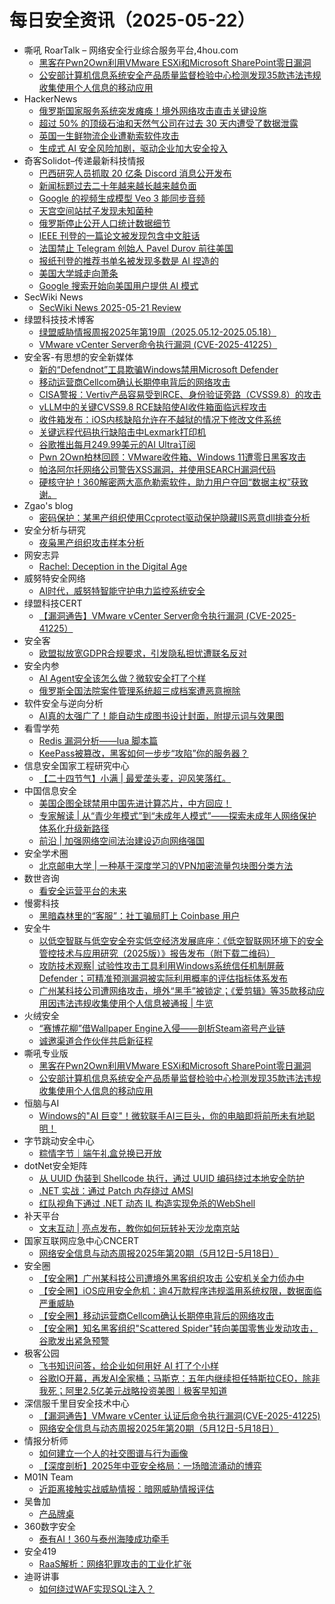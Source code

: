 # 每日安全资讯（2025-05-22）

- 嘶吼 RoarTalk – 网络安全行业综合服务平台,4hou.com
  - [黑客在Pwn2Own利用VMware ESXi和Microsoft SharePoint零日漏洞](https://www.4hou.com/posts/EypY)
  - [公安部计算机信息系统安全产品质量监督检验中心检测发现35款违法违规收集使用个人信息的移动应用](https://www.4hou.com/posts/VWVv)
- HackerNews
  - [俄罗斯国家服务系统突发瘫痪！境外网络攻击直击关键设施](https://hackernews.cc/archives/58855)
  - [超过 50% 的顶级石油和天然气公司在过去 30 天内遭受了数据泄露](https://hackernews.cc/archives/58852)
  - [英国一生鲜物流企业遭勒索软件攻击](https://hackernews.cc/archives/58849)
  - [生成式 AI 安全风险加剧，驱动企业加大安全投入](https://hackernews.cc/archives/58846)
- 奇客Solidot–传递最新科技情报
  - [巴西研究人员抓取 20 亿条 Discord 消息公开发布](https://www.solidot.org/story?sid=81358)
  - [新闻标题过去二十年越来越长越来越负面](https://www.solidot.org/story?sid=81357)
  - [Google 的视频生成模型 Veo 3 能同步音频](https://www.solidot.org/story?sid=81356)
  - [天宫空间站拭子发现未知菌种](https://www.solidot.org/story?sid=81355)
  - [俄罗斯停止公开人口统计数据细节](https://www.solidot.org/story?sid=81353)
  - [IEEE 刊登的一篇论文被发现包含中文脏话](https://www.solidot.org/story?sid=81352)
  - [法国禁止 Telegram 创始人 Pavel Durov 前往美国](https://www.solidot.org/story?sid=81350)
  - [报纸刊登的推荐书单名被发现多数是 AI 捏造的](https://www.solidot.org/story?sid=81349)
  - [美国大学城走向萧条](https://www.solidot.org/story?sid=81348)
  - [Google 搜索开始向美国用户提供 AI 模式](https://www.solidot.org/story?sid=81347)
- SecWiki News
  - [SecWiki News 2025-05-21 Review](http://www.sec-wiki.com/?2025-05-21)
- 绿盟科技技术博客
  - [绿盟威胁情报周报2025年第19周（2025.05.12-2025.05.18）](https://blog.nsfocus.net/2025-05-12-2025-05-18/)
  - [VMware vCenter Server命令执行漏洞 (CVE-2025-41225）](https://blog.nsfocus.net/vmware-vcenter-serve/)
- 安全客-有思想的安全新媒体
  - [新的“Defendnot”工具欺骗Windows禁用Microsoft Defender](https://www.anquanke.com/post/id/307626)
  - [移动运营商Cellcom确认长期停电背后的网络攻击](https://www.anquanke.com/post/id/307622)
  - [CISA警报：Vertiv产品容易受到RCE、身份验证旁路（CVSS9.8）的攻击](https://www.anquanke.com/post/id/307618)
  - [vLLM中的关键CVSS9.8 RCE缺陷使AI收件箱面临远程攻击](https://www.anquanke.com/post/id/307614)
  - [收件箱发布：iOS内核缺陷允许在不越狱的情况下修改文件系统](https://www.anquanke.com/post/id/307609)
  - [关键远程代码执行缺陷击中Lexmark打印机](https://www.anquanke.com/post/id/307605)
  - [谷歌推出每月249.99美元的AI Ultra订阅](https://www.anquanke.com/post/id/307602)
  - [Pwn 2Own柏林回顾：VMware收件箱、Windows 11遭零日黑客攻击](https://www.anquanke.com/post/id/307599)
  - [帕洛阿尔托网络公司警告XSS漏洞，并使用SEARCH漏洞代码](https://www.anquanke.com/post/id/307595)
  - [硬核守护！360解密两大高危勒索软件，助力用户夺回“数据主权”获致谢。](https://www.anquanke.com/post/id/307590)
- Zgao's blog
  - [密码保护：某黑产组织使用Ccprotect驱动保护隐藏IIS恶意dll排查分析](https://zgao.top/%e6%9f%90%e9%bb%91%e4%ba%a7%e7%bb%84%e7%bb%87%e4%bd%bf%e7%94%a8ccprotect%e9%a9%b1%e5%8a%a8%e4%bf%9d%e6%8a%a4%e9%9a%90%e8%97%8fiis%e6%81%b6%e6%84%8fdll%e6%8e%92%e6%9f%a5%e5%88%86%e6%9e%90/)
- 安全分析与研究
  - [夜枭黑产组织攻击样本分析](https://mp.weixin.qq.com/s?__biz=MzA4ODEyODA3MQ==&mid=2247492087&idx=1&sn=128f6c1b03f2a5b70a9ba954f5c8252e)
- 网安志异
  - [Rachel: Deception in the Digital Age](https://mp.weixin.qq.com/s?__biz=MzAxNzYyNzMyNg==&mid=2664232716&idx=1&sn=a9ee43a6124b70f4d1108e1475bac39f)
- 威努特安全网络
  - [AI时代，威努特智能守护电力监控系统安全](https://mp.weixin.qq.com/s?__biz=MzAwNTgyODU3NQ==&mid=2651133120&idx=1&sn=a2d569c89a68d4ab0bcd86dc5d9587a0)
- 绿盟科技CERT
  - [【漏洞通告】VMware vCenter Server命令执行漏洞 (CVE-2025-41225）](https://mp.weixin.qq.com/s?__biz=Mzk0MjE3ODkxNg==&mid=2247489294&idx=1&sn=f072386155370c5ef7445d8624b8be07)
- 安全客
  - [欧盟拟放宽GDPR合规要求，引发隐私担忧遭联名反对](https://mp.weixin.qq.com/s?__biz=MzA5ODA0NDE2MA==&mid=2649788604&idx=1&sn=066bbc04b94c7168b68915950124fe23)
- 安全内参
  - [AI Agent安全该怎么做？微软安全打了个样](https://mp.weixin.qq.com/s?__biz=MzI4NDY2MDMwMw==&mid=2247514392&idx=1&sn=ee0ba8b7623a2f0b4873ab4ecb6a985a)
  - [俄罗斯全国法院案件管理系统超三成档案遭恶意擦除](https://mp.weixin.qq.com/s?__biz=MzI4NDY2MDMwMw==&mid=2247514392&idx=2&sn=376bcf4a1b4ffc1d4af482c9e138e942)
- 软件安全与逆向分析
  - [AI真的太强广了！能自动生成图书设计封面，附提示词与效果图](https://mp.weixin.qq.com/s?__biz=MzU3MTY5MzQxMA==&mid=2247484835&idx=1&sn=5b4af46bede273632c4bc3e5d9dcf0ad)
- 看雪学苑
  - [Redis 漏洞分析——lua 脚本篇](https://mp.weixin.qq.com/s?__biz=MjM5NTc2MDYxMw==&mid=2458594290&idx=1&sn=8c9c75889765c142a9cadf01dc6feaec)
  - [KeePass被篡改，黑客如何一步步“攻陷”你的服务器？](https://mp.weixin.qq.com/s?__biz=MjM5NTc2MDYxMw==&mid=2458594290&idx=3&sn=fdd3313af8fc206f3276b128e2ba65ee)
- 信息安全国家工程研究中心
  - [【二十四节气】小满 | 最爱垄头麦，迎风笑落红。](https://mp.weixin.qq.com/s?__biz=MzU5OTQ0NzY3Ng==&mid=2247499774&idx=1&sn=2aaab9216f232c5a1a01daaac416d73e)
- 中国信息安全
  - [美国企图全球禁用中国先进计算芯片，中方回应！](https://mp.weixin.qq.com/s?__biz=MzA5MzE5MDAzOA==&mid=2664242781&idx=1&sn=806083dc92f79076bc79141f7ecf704f)
  - [专家解读 | 从“青少年模式”到“未成年人模式”——探索未成年人网络保护体系化升级新路径](https://mp.weixin.qq.com/s?__biz=MzA5MzE5MDAzOA==&mid=2664242781&idx=2&sn=f37a902ca311d8cb285e30fdc3440b1a)
  - [前沿 | 加强网络空间法治建设迈向网络强国](https://mp.weixin.qq.com/s?__biz=MzA5MzE5MDAzOA==&mid=2664242781&idx=3&sn=3e20f87ee1722b4f2ee07e304c6f4cd8)
- 安全学术圈
  - [北京邮电大学 | 一种基于深度学习的VPN加密流量包块图分类方法](https://mp.weixin.qq.com/s?__biz=MzU5MTM5MTQ2MA==&mid=2247492212&idx=1&sn=fff198e3f0ff6bdf8542c93729c08183)
- 数世咨询
  - [看安全运营平台的未来](https://mp.weixin.qq.com/s?__biz=MzkxNzA3MTgyNg==&mid=2247538837&idx=1&sn=b8a0bb014961384cdb594465944b187e)
- 慢雾科技
  - [黑暗森林里的“客服”：社工骗局盯上 Coinbase 用户](https://mp.weixin.qq.com/s?__biz=MzU4ODQ3NTM2OA==&mid=2247502236&idx=1&sn=6c67aa13fc6996558935a54a24b7f693)
- 安全牛
  - [以低空智联与低空安全夯实低空经济发展底座：《低空智联网环境下的安全管控技术与应用研究（2025版）》报告发布（附下载二维码）](https://mp.weixin.qq.com/s?__biz=MjM5Njc3NjM4MA==&mid=2651136952&idx=1&sn=ff0d0eef62b572b69c6b2234a5b38796)
  - [攻防技术观察| 试验性攻击工具利用Windows系统信任机制屏蔽Defender；可精准预测漏洞被实际利用概率的评估指标体系发布](https://mp.weixin.qq.com/s?__biz=MjM5Njc3NjM4MA==&mid=2651136952&idx=2&sn=69e69672adb30bdae6830130589359c4)
  - [广州某科技公司遭网络攻击，境外“黑手”被锁定；《爱剪辑》等35款移动应用因违法违规收集使用个人信息被通报 | 牛览](https://mp.weixin.qq.com/s?__biz=MjM5Njc3NjM4MA==&mid=2651136952&idx=3&sn=7565e37c2b9a84ade48d00a3fe524585)
- 火绒安全
  - [“赛博花柳”借Wallpaper Engine入侵——剖析Steam盗号产业链](https://mp.weixin.qq.com/s?__biz=MzI3NjYzMDM1Mg==&mid=2247525134&idx=1&sn=7e3a46c6f559dbc068286c0ceb7ec5e5)
  - [诚邀渠道合作伙伴共启新征程](https://mp.weixin.qq.com/s?__biz=MzI3NjYzMDM1Mg==&mid=2247525134&idx=2&sn=d04b7fcb80175eb19f739af0e72d33f0)
- 嘶吼专业版
  - [黑客在Pwn2Own利用VMware ESXi和Microsoft SharePoint零日漏洞](https://mp.weixin.qq.com/s?__biz=MzI0MDY1MDU4MQ==&mid=2247582436&idx=1&sn=12b06818505f402adb0a43d0f8fed169)
  - [公安部计算机信息系统安全产品质量监督检验中心检测发现35款违法违规收集使用个人信息的移动应用](https://mp.weixin.qq.com/s?__biz=MzI0MDY1MDU4MQ==&mid=2247582436&idx=2&sn=8b7310601c82c3c21c5c5cc3748ba4dd)
- 恒脑与AI
  - [Windows的"AI 巨变"！微软联手AI三巨头，你的电脑即将前所未有地聪明！](https://mp.weixin.qq.com/s?__biz=MzI1MDU5NjYwNg==&mid=2247497094&idx=1&sn=247afd3642a7de6a7b38f23c6c6c396e)
- 字节跳动安全中心
  - [粽情字节｜端午礼盒兑换已开放](https://mp.weixin.qq.com/s?__biz=MzUzMzcyMDYzMw==&mid=2247494805&idx=1&sn=2980531c97be4cf8db1073db45abbae1)
- dotNet安全矩阵
  - [从 UUID 伪装到 Shellcode 执行，通过 UUID 编码绕过本地安全防护](https://mp.weixin.qq.com/s?__biz=MzUyOTc3NTQ5MA==&mid=2247499709&idx=1&sn=2d339da39c552a698b4ed570d58d611a)
  - [.NET 实战：通过 Patch 内存绕过 AMSI](https://mp.weixin.qq.com/s?__biz=MzUyOTc3NTQ5MA==&mid=2247499709&idx=2&sn=acc064d42fd3a2d75fb18992cd833e49)
  - [红队视角下通过 .NET 动态 IL 构造实现免杀的WebShell](https://mp.weixin.qq.com/s?__biz=MzUyOTc3NTQ5MA==&mid=2247499709&idx=3&sn=b63362a70cefc7344da062dcdf45726f)
- 补天平台
  - [文末互动 | 亮点发布，教你如何玩转补天沙龙南京站](https://mp.weixin.qq.com/s?__biz=MzI2NzY5MDI3NQ==&mid=2247508534&idx=1&sn=6e3ab04367a8143453f4390fa580d720)
- 国家互联网应急中心CNCERT
  - [网络安全信息与动态周报2025年第20期（5月12日-5月18日）](https://mp.weixin.qq.com/s?__biz=MzIwNDk0MDgxMw==&mid=2247499881&idx=1&sn=95a3557841046ee368b267ebdb773187)
- 安全圈
  - [【安全圈】广州某科技公司遭境外黑客组织攻击 公安机关全力侦办中](https://mp.weixin.qq.com/s?__biz=MzIzMzE4NDU1OQ==&mid=2652069742&idx=1&sn=30870a07a1cdc05afb5e0df15e5454e1)
  - [【安全圈】iOS应用安全危机：逾4万款程序违规滥用系统权限，数据面临严重威胁](https://mp.weixin.qq.com/s?__biz=MzIzMzE4NDU1OQ==&mid=2652069742&idx=2&sn=a520d1ac81275cd174a3c4cfdbe925ef)
  - [【安全圈】移动运营商Cellcom确认长期停电背后的网络攻击](https://mp.weixin.qq.com/s?__biz=MzIzMzE4NDU1OQ==&mid=2652069742&idx=3&sn=01f60696e684efdf335a1391af7cef49)
  - [【安全圈】知名黑客组织"Scattered Spider"转向美国零售业发动攻击，谷歌发出紧急预警](https://mp.weixin.qq.com/s?__biz=MzIzMzE4NDU1OQ==&mid=2652069742&idx=4&sn=e797860d298279f215e9f5de72193412)
- 极客公园
  - [飞书知识问答，给企业如何用好 AI 打了个小样](https://mp.weixin.qq.com/s?__biz=MTMwNDMwODQ0MQ==&mid=2653079638&idx=1&sn=580bb8c953c93c59464896f7b13ab0cd)
  - [谷歌IO开幕，再发AI全家桶；马斯克：五年内继续担任特斯拉CEO，除非我死；阿里2.5亿美元战略投资美图｜极客早知道](https://mp.weixin.qq.com/s?__biz=MTMwNDMwODQ0MQ==&mid=2653079616&idx=1&sn=ef72ef2ec13f7a407a1c7fc18991b4b7)
- 深信服千里目安全技术中心
  - [【漏洞通告】VMware vCenter 认证后命令执行漏洞(CVE-2025-41225)](https://mp.weixin.qq.com/s?__biz=Mzg2NjgzNjA5NQ==&mid=2247524452&idx=1&sn=51c19d60867376f7f41d34025b31b63a)
  - [网络安全信息与动态周报2025年第20期（5月12日-5月18日）](https://mp.weixin.qq.com/s?__biz=Mzg2NjgzNjA5NQ==&mid=2247524452&idx=2&sn=6a52cb7717b2f8fca123fd4c1864a499)
- 情报分析师
  - [如何建立一个人的社交图谱与行为画像](https://mp.weixin.qq.com/s?__biz=MzA3Mjc1MTkwOA==&mid=2650561028&idx=1&sn=bcda75ef57039a4677d4be8f9c5e5f5e)
  - [【深度剖析】2025年中亚安全格局：一场暗流涌动的博弈](https://mp.weixin.qq.com/s?__biz=MzA3Mjc1MTkwOA==&mid=2650561028&idx=2&sn=13146d1891c9285a92566467bf786bdd)
- M01N Team
  - [近距离接触实战威胁情报：暗网威胁情报评估](https://mp.weixin.qq.com/s?__biz=MzkyMTI0NjA3OA==&mid=2247494197&idx=1&sn=8fb04bbff9c398aaf3f63845c7a10b84)
- 吴鲁加
  - [产品牌桌](https://mp.weixin.qq.com/s?__biz=Mzg5NDY4ODM1MA==&mid=2247485399&idx=1&sn=9804a21a3e63996e45a1b955b4ae36af)
- 360数字安全
  - [泰有AI！360与泰州海陵成功牵手](https://mp.weixin.qq.com/s?__biz=MzA4MTg0MDQ4Nw==&mid=2247580602&idx=1&sn=4e7f5044aa39403ca422815c8748b92f)
- 安全419
  - [RaaS解析：网络犯罪攻击的工业化扩张](https://mp.weixin.qq.com/s?__biz=MzUyMDQ4OTkyMg==&mid=2247548068&idx=1&sn=fb4d9c865fd92ec759fe4aa822a1a3cd)
- 迪哥讲事
  - [如何绕过WAF实现SQL注入？](https://mp.weixin.qq.com/s?__biz=MzIzMTIzNTM0MA==&mid=2247497633&idx=1&sn=d6ec57f3ea4db08c02ce6aa056e9504c)
